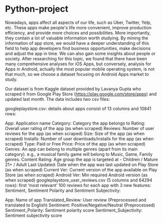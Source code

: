 # Python-project
Nowadays, apps affect all aspects of our life, such as Uber, Twitter, Yelp, etc. These apps make people's life more convenient, improve production efficiency, and provide more choices and possibilities. More importantly, they contain a lot of valuable information worth studying. By mining the information of app store, we would have a deeper understanding of this field to help app developers find business opportunities, make decisions and adjust the app in time. We can also gain some insights about people or society. After researching for this topic, we found that there have been many comprehensive analyses for iOS Apps, but conversely, analysis for Apps in Android, actually the most popular mobile operating system, is not that much, so we choose a dataset focusing on Android Apps market to study.

Our dataset is from Kaggle dataset provided by Lavanya Gupta who scraped it from Google Play Store (https://play.google.com/store/apps) and updated last month. The data includes two csv files:

googleplaystore.csv: details about apps consist of 13 columns and 10841 rows:

App: Application name
Category: Category the app belongs to
Rating: Overall user rating of the app (as when scraped)
Reviews: Number of user reviews for the app (as when scraped)
Size: Size of the app (as when scraped)
Installs: Number of user downloads/installs for the app (as when scraped)
Type: Paid or Free
Price: Price of the app (as when scraped)
Genres: An app can belong to multiple genres (apart from its main category). e.g., a musical family game will belong to Music, Game, Family genres.
Content Rating: Age group the app is targeted at - Children / Mature 21+ / Adult
Last Updated: Date when the app was last updated on Play Store (as when scraped)
Current Ver: Current version of the app available on Play Store (as when scraped)
Android Ver: Min required Android version (as when scraped)
googleplaystore_user_reviews.csv (5 columns and 64294 rows): first ‘most relevant’ 100 reviews for each app with 3 new features: Sentiment, Sentiment Polarity and Sentiment Subjectivity:

App: Name of app
Translated_Review: User review (Preprocessed and translated to English)
Sentiment: Positive/Negative/Neutral (Preprocessed)
Sentiment_Polarity: Sentiment polarity score
Sentiment_Subjectivity: Sentiment subjectivity score
